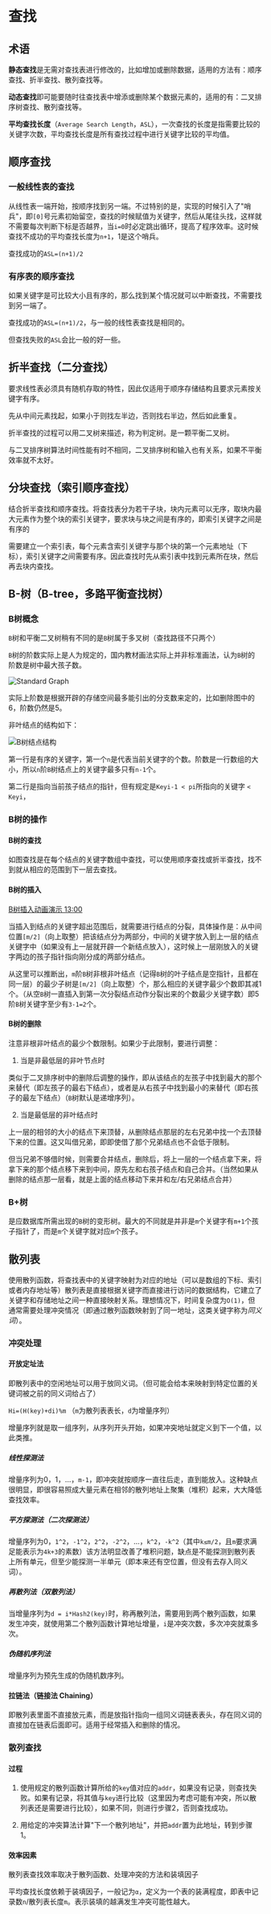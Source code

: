 # 查找

## 术语

**静态查找**是无需对查找表进行修改的，比如增加或删除数据，适用的方法有：顺序查找、折半查找、散列查找等。

**动态查找**即可能要随时往查找表中增添或删除某个数据元素的，适用的有：二叉排序树查找、散列查找等。

**平均查找长度**（`Average Search Length`，`ASL`），一次查找的长度是指需要比较的关键字次数，平均查找长度是所有查找过程中进行关键字比较的平均值。

## 顺序查找

### 一般线性表的查找

从线性表一端开始，按顺序找到另一端。不过特别的是，实现的时候引入了"哨兵"，即`[0]`号元素初始留空，查找的时候赋值为关键字，然后从尾往头找，这样就不需要每次判断下标是否越界，当`i=0`时必定跳出循环，提高了程序效率。这时候查找不成功的平均查找长度为`n+1`，1是这个哨兵。

查找成功的`ASL=(n+1)/2`

### 有序表的顺序查找

如果关键字是可比较大小且有序的，那么找到某个情况就可以中断查找，不需要找到另一端了。

查找成功的`ASL=(n+1)/2`，与一般的线性表查找是相同的。

但查找失败的`ASL`会比一般的好一些。

## 折半查找（二分查找）

要求线性表必须具有随机存取的特性，因此仅适用于顺序存储结构且要求元素按关键字有序。

先从中间元素找起，如果小于则找左半边，否则找右半边，然后如此重复。

折半查找的过程可以用二叉树来描述，称为判定树。是一颗平衡二叉树。

与二叉排序树算法时间性能有时不相同，二叉排序树和输入也有关系，如果不平衡效率就不太好。

## 分块查找（索引顺序查找）

结合折半查找和顺序查找。将查找表分为若干子块，块内元素可以无序，取块内最大元素作为整个块的索引关键字，要求块与块之间是有序的，即索引关键字之间是有序的

需要建立一个索引表，每个元素含索引关键字与那个块的第一个元素地址（下标），索引关键字之间需要有序。因此查找时先从索引表中找到元素所在块，然后再去块内查找。

## B-树（B-tree，多路平衡查找树）

### B树概念

`B`树和平衡二叉树稍有不同的是`B`树属于多叉树（查找路径不只两个）

`B`树的阶数实际上是人为规定的，国内教材画法实际上并非标准画法，认为`B`树的阶数是树中最大孩子数。

![Standard Graph](../../attachments/bfba101cd1ad663871c7728ed0e98e4d.png)

实际上阶数是根据开辟的存储空间最多能引出的分支数来定的，比如删除图中的6，阶数仍然是5。

非叶结点的结构如下：

![B树结点结构](../../attachments/bb7f1699c4c48e98b8a306606b8f1c7e.png)

第一行是有序的关键字，第一个`n`是代表当前关键字的个数。阶数是一行数组的大小，所以`n`阶`B`树结点上的关键字最多只有`n-1`个。

第二行是指向当前孩子结点的指针，但有规定是`Keyi-1 < pi`所指向的关键字 `< Keyi`，

### B树的操作

#### B树的查找

如图查找是在每个结点的关键字数组中查找，可以使用顺序查找或折半查找，找不到就从相应的范围到下一层去查找。

#### B树的插入

[B树插入动画演示 13:00](https://www.bilibili.com/video/BV1Aa4y1j7a4)

当插入到结点的关键字超出范围后，就需要进行结点的分裂，具体操作是：从中间位置`[m/2]`（向上取整）把该结点分为两部分，中间的关键字放入到上一层的结点关键字中（如果没有上一层就开辟一个新结点放入），这时候上一层刚放入的关键字两边的孩子指针指向刚分成的两部分结点。

从这里可以推断出，`m`阶`B`树非根非叶结点（记得`B`树的叶子结点是空指针，且都在同一层）的最少子树是`[m/2]`（向上取整）个，那么相应的关键字最少个数即其减1个。（从空`B`树一直插入到第一次分裂结点动作分裂出来的个数最少关键字数）即5阶`B`树关键字至少有`3-1=2`个。

#### B树的删除

注意非根非叶结点的最少个数限制。如果少于此限制，要进行调整：

1. 当是非最低层的非叶节点时

类似于二叉排序树中的删除后调整的操作，即从该结点的左孩子中找到最大的那个来替代（即左孩子的最右下结点），或者是从右孩子中找到最小的来替代（即右孩子的最左下结点）（`B`树默认是递增序列）。

2. 当是最低层的非叶结点时

上一层的相邻的大小的结点下来顶替，从删除结点那层的左右兄弟中找一个去顶替下来的位置。这又叫借兄弟，即即使借了那个兄弟结点也不会低于限制。

但当兄弟不够借时候，则需要合并结点，删除后，将上一层的一个结点拿下来，将拿下来的那个结点移下来到中间，原先左和右孩子结点和自己合并。（当然如果从删除的结点那一层看，就是上面的结点移动下来并和左/右兄弟结点合并）

### B+树

是应数据库所需出现的`B`树的变形树。最大的不同就是并非是`m`个关键字有`m+1`个孩子指针了，而是`m`个关键字就对应`m`个孩子。

## 散列表

使用散列函数，将查找表中的关键字映射为对应的地址（可以是数组的下标、索引或者内存地址等）散列表是直接根据关键字而直接进行访问的数据结构，它建立了关键字和存储地址之间一种直接映射关系。理想情况下，时间复杂度为`O(1)`，但通常需要处理冲突情况（即通过散列函数映射到了同一地址，这类关键字称为*同义词*）。

### 冲突处理

#### 开放定址法

即散列表中的空闲地址可以用于放同义词。（但可能会给本来映射到特定位置的关键词被之前的同义词给占了）

`Hi=(H(key)+di)%m` （`m`为散列表表长，`d`为增量序列）

增量序列就是取一组序列，从序列开头开始，如果冲突地址就定义到下一个值，以此类推。

##### 线性探测法

增量序列为0，1，…，`m-1`，即冲突就按顺序一直往后走，直到能放入。这种缺点很明显，即很容易照成大量元素在相邻的散列地址上聚集（堆积）起来，大大降低查找效率。

##### 平方探测法（二次探测法）

增量序列为0，`1^2`，`-1^2`，`2^2`，`-2^2`，…，`k^2`，`-k^2`（其中`k≤m/2`，且`m`要求满足能表示为`4k+3`的素数）该方法明显改善了堆积问题，缺点是不能探测到散列表上所有单元，但至少能探测一半单元（即本来还有空位置，但没有去存入同义词）。

##### 再散列法（双散列法）

当增量序列为`d = i*Hash2(key)`时，称再散列法，需要用到两个散列函数，如果发生冲突，就使用第二个散列函数计算地址增量，`i`是冲突次数，多次冲突就乘多次。

##### 伪随机序列法

增量序列为预先生成的伪随机数序列。

#### 拉链法（链接法 Chaining）

即散列表里面不直接放元素，而是放指针指向一组同义词链表表头，存在同义词的直接加在链表后面即可。适用于经常插入和删除的情况。

### 散列查找

#### 过程

1. 使用规定的散列函数计算所给的`key`值对应的`addr`，如果没有记录，则查找失败。如果有记录，将其值与`key`进行比较（这里因为考虑可能有冲突，所以散列表还是需要进行比较），如果不同，则进行步骤2，否则查找成功。

2. 用给定的冲突算法计算"下一个散列地址"，并把`addr`置为此地址，转到步骤1。

#### 效率因素

散列表查找效率取决于散列函数、处理冲突的方法和装填因子

平均查找长度依赖于装填因子，一般记为`α`，定义为一个表的装满程度，即表中记录数`n`/散列表长度`m`。表示装填的越满发生冲突可能性越大。 